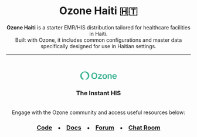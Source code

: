 <h1 align="center">Ozone Haiti 🇭🇹</h1>

<p align="center">
    <b>Ozone Haiti</b> is a starter EMR/HIS distribution tailored for healthcare facilities in Haiti.
    <br/>Built with Ozone, it includes common configurations and master data specifically designed for use in Haitian settings.
</p>

---

<br/>

<p align="center">
    <a href="https://docs.ozone-his.com/"><img src="https://raw.githubusercontent.com/ozone-his/.github/refs/heads/main/profile/ozone-logo.png" alt="Ozone" width="20%"/></a>
</p>

<h3 align="center">The Instant HIS</h3>

<p align="center">
    <br/>Engage with the Ozone community and access useful resources below:
</p>

<h3 align="center">
    <a href="https://github.com/ozone-his/">Code</a>&nbsp;&nbsp;&nbsp;&nbsp;•&nbsp;&nbsp;&nbsp;&nbsp;<a href="https://docs.ozone-his.com/">Docs</a>&nbsp;&nbsp;&nbsp;&nbsp;•&nbsp;&nbsp;&nbsp;&nbsp;<a href="https://talk.openmrs.org/c/software/ozone-his/70">Forum</a>&nbsp;&nbsp;&nbsp;&nbsp;•&nbsp;&nbsp;&nbsp;&nbsp;<a href="https://openmrs.slack.com/archives/C02PYQD5D0A">Chat Room</a>
</h3>
